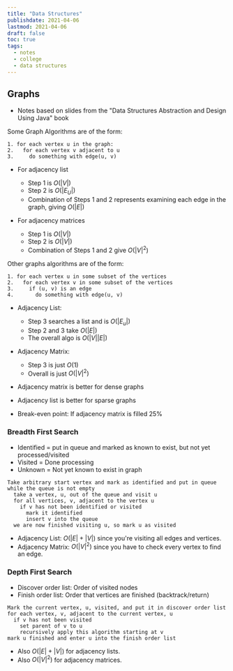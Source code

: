 ```yaml
---
title: "Data Structures"
publishdate: 2021-04-06
lastmod: 2021-04-06
draft: false
toc: true
tags:
  - notes
  - college
  - data structures
---
```


## Graphs
* Notes based on slides from the "Data Structures Abstraction and Design Using Java" book  

Some Graph Algorithms are of the form:

```
1. for each vertex u in the graph:
2.   for each vertex v adjacent to u
3.     do something with edge(u, v)
```
* For adjacency list
  * Step 1 is $O(|V|)$
  * Step 2 is $O(|E_U|)$
  * Combination of Steps 1 and 2 represents examining each edge in the graph, giving $O(|E|)$

* For adjacency matrices
  * Step 1 is $O(|V|)$
  * Step 2 is $O(|V|)$
  * Combination of Steps 1 and 2 give $O(|V|^2)$

Other graphs algorithms are of the form:
```
1. for each vertex u in some subset of the vertices
2.   for each vertex v in some subset of the vertices
3.     if (u, v) is an edge
4.       do something with edge(u, v)
```
* Adjacency List:
  * Step 3 searches a list and is $O(|E_u|)$
  * Step 2 and 3 take $O(|E|)$
  * The overall algo is $O(|V||E|)$
* Adjacency Matrix:
  * Step 3 is just $O(1)$
  * Overall is just $O(|V|^2)$


* Adjacency matrix is better for dense graphs
* Adjacency list is better for sparse graphs
* Break-even point: If adjacency matrix is filled 25%

### Breadth First Search
* Identified = put in queue and marked as known to exist, but not yet processed/visited
* Visited = Done processing
* Unknown = Not yet known to exist in graph
```
Take arbitrary start vertex and mark as identified and put in queue
while the queue is not empty
  take a vertex, u, out of the queue and visit u
  for all vertices, v, adjacent to the vertex u
    if v has not been identified or visited
      mark it identified
      insert v into the queue
  we are now finished visiting u, so mark u as visited
```
* Adjacency List: $O(|E| + |V|)$ since you're visiting all edges and vertices.
* Adjacency Matrix: $O(|V|^2)$ since you have to check every vertex to find an edge.

### Depth First Search
* Discover order list: Order of visited nodes
* Finish order list: Order that vertices are finished (backtrack/return)
```
Mark the current vertex, u, visited, and put it in discover order list
for each vertex, v, adjacent to the current vertex, u
  if v has not been visited
    set parent of v to u
    recursively apply this algorithm starting at v
mark u finished and enter u into the finish order list
```
* Also $O(|E| + |V|)$ for adjacency lists.
* Also $O(|V|^2)$ for adjacency matrices.
